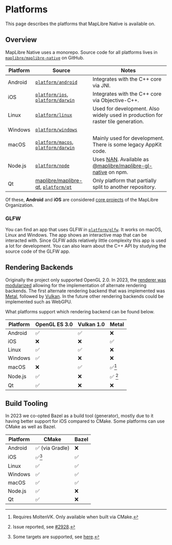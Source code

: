 
# Platforms

This page describes the platforms that MapLibre Native is available on.

## Overview

MapLibre Native uses a monorepo. Source code for all platforms lives in [`maplibre/maplibre-native`](https://github.com/maplibre/maplibre-native) on GitHub.

| Platform | Source | Notes |
|---|---|---|
| Android | [`platform/android`](https://github.com/maplibre/maplibre-native/tree/main/platform/android) | Integrates with the C++ core via JNI. |
| iOS | [`platform/ios`](https://github.com/maplibre/maplibre-native/tree/main/platform/ios), [`platform/darwin`](https://github.com/maplibre/maplibre-native/tree/main/platform/darwin) | Integrates with the C++ core via Objective-C++.  |
| Linux | [`platform/linux`](https://github.com/maplibre/maplibre-native/tree/main/platform/linux) | Used for development. Also widely used in production for raster tile generation. |
| Windows | [`platform/windows`](https://github.com/maplibre/maplibre-native/tree/main/platform/windows) | |
| macOS | [`platform/macos`](https://github.com/maplibre/maplibre-native/tree/main/platform/macos), [`platform/darwin`](https://github.com/maplibre/maplibre-native/tree/main/platform/darwin)  | Mainly used for development. There is some legacy AppKit code. |
| Node.js | [`platform/node`](https://github.com/maplibre/maplibre-native/tree/main/platform/node) | Uses [NAN](https://github.com/nodejs/nan). Available as [@maplibre/maplibre-gl-native](https://www.npmjs.com/package/@maplibre/maplibre-gl-native) on npm. |
| Qt | [maplibre/maplibre-qt](https://github.com/maplibre/maplibre-native/tree/main/platform/qt), [`platform/qt`](https://github.com/maplibre/maplibre-native)  | Only platform that partially split to another repository. |

Of these, **Android** and **iOS** are considered [core projects](https://github.com/maplibre/maplibre/blob/main/PROJECT_TIERS.md) of the MapLibre Organization.
### GLFW

You can find an app that uses GLFW in [`platform/glfw`](https://github.com/maplibre/maplibre-native/tree/main/platform/glfw). It works on macOS, Linux and Windows. The app shows an interactive map that can be interacted with. Since GLFW adds relatively little complexity this app is used a lot for development. You can also learn about the C++ API by studying the source code of the GLFW app.

## Rendering Backends

Originally the project only supported OpenGL 2.0. In 2023, the [renderer was modularized](https://github.com/maplibre/maplibre-native/blob/main/design-proposals/2022-10-27-rendering-modularization.md) allowing for the implementation of alternate rendering backends. The first alternate rendering backend that was implemented was [Metal](https://maplibre.org/news/2024-01-19-metal-support-for-maplibre-native-ios-is-here/), followed by [Vulkan](https://maplibre.org/news/2024-12-12-maplibre-android-vulkan/). In the future other rendering backends could be implemented such as WebGPU.

What platforms support which rendering backend can be found below.

| Platform | OpenGL ES 3.0 | Vulkan 1.0 | Metal |
|---|---|---|---|
| Android | ✅ | ✅ | ❌ |
| iOS | ❌ | ❌ | ✅ |
| Linux | ✅ | ✅ | ❌ |
| Windows | ✅ | ❌ | ❌ |
| macOS | ❌ | ✅ | ✅[^1] |
| Node.js | ✅ | ❌ | ✅ [^2] |
| Qt | ✅ | ❌ | ❌ |

[^1]: Requires MoltenVK. Only available when built via CMake.
[^2]: Issue reported, see [#2928](https://github.com/maplibre/maplibre-native/issues/2928).

## Build Tooling

In 2023 we co-opted Bazel as a build tool (generator), mostly due to it having better support for iOS compared to CMake. Some platforms can use CMake as well as Bazel.

| Platform | CMake | Bazel |
|---|---|---|
| Android | ✅ (via Gradle) | ❌ |
| iOS | ✅[^3] | ✅ |
| Linux | ✅ | ✅ |
| Windows | ✅ | ✅ |
| macOS | ✅ | ✅ |
| Node.js | ✅ | ❌ |
| Qt | ✅ | ❌ |


[^3]: Some targets are supported, see [here](ios/README.md#cmake).
